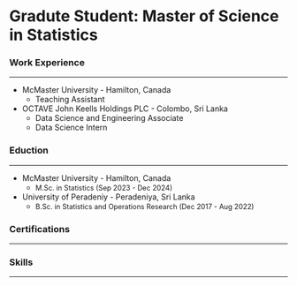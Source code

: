 # Gradute Student: Master of Science in Statistics

### Work Experience
---------
* McMaster University - Hamilton, Canada
  - Teaching Assistant 
* OCTAVE John Keells Holdings PLC - Colombo, Sri Lanka
  - Data Science and Engineering Associate
  - Data Science Intern
    
### Eduction
---------
* McMaster University - Hamilton, Canada
  - <span style="font-size:0.9em;">M.Sc. in Statistics (Sep 2023 - Dec 2024)</span>
* University of Peradeniy -  Peradeniya, Sri Lanka
  - <span style="font-size:0.9em;">B.Sc. in Statistics and Operations Research (Dec 2017 - Aug 2022)</span>

### Certifications
---------

### Skills
---------
